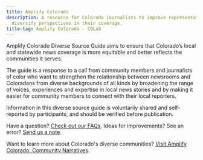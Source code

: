 ```yaml
---
title: Amplify Colorado
description: A resource for Colorado journalists to improve representation and
  diversify perspectives in their coverage.
title-tag: Amplify Colorado - COLab
---
```

Amplify Colorado Diverse Source Guide aims to ensure that Colorado’s local and statewide news coverage is more equitable and better reflects the communities it serves. 

The guide is a response to a call from community members and journalists of color who want to strengthen the relationship between newsrooms and Coloradans from diverse backgrounds of all kinds by broadening the range of voices, experiences and expertise in local news stories and by making it easier for community members to connect with their local reporters.

Information in this diverse source guide is voluntarily shared and self-reported by participants, and should be verified before publication.

Have a question? [Check out our FAQs](https://colabnews.co/amplify-colorado/). Ideas for improvements? See an error? [Send us a note](mailto:amplifycolorado@colabnews.co).

Want to learn more about Colorado's diverse communities? [Visit Amplify Colorado: Community Narratives](https://colabnews.co/amplify-colorado-community-narratives/). 
